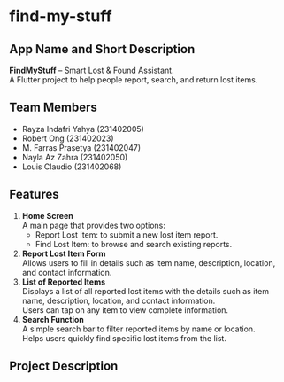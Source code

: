 # find-my-stuff

## App Name and Short Description
**FindMyStuff** – Smart Lost &amp; Found Assistant.  
A Flutter project to help people report, search, and return lost items.

## Team Members
- Rayza Indafri Yahya (231402005)  
- Robert Ong (231402023)  
- M. Farras Prasetya (231402047)  
- Nayla Az Zahra (231402050)  
- Louis Claudio (231402068)

## Features
1. **Home Screen**  
   A main page that provides two options:  
   - Report Lost Item: to submit a new lost item report.
   - Find Lost Item: to browse and search existing reports.  
2. **Report Lost Item Form**  
   Allows users to fill in details such as item name, description, location, and contact information.  
3. **List of Reported Items**  
   Displays a list of all reported lost items with the details such as item name, description, location, and contact information.  
   Users can tap on any item to view complete information.  
4. **Search Function**  
   A simple search bar to filter reported items by name or location.  
   Helps users quickly find specific lost items from the list.
   
## Project Description
